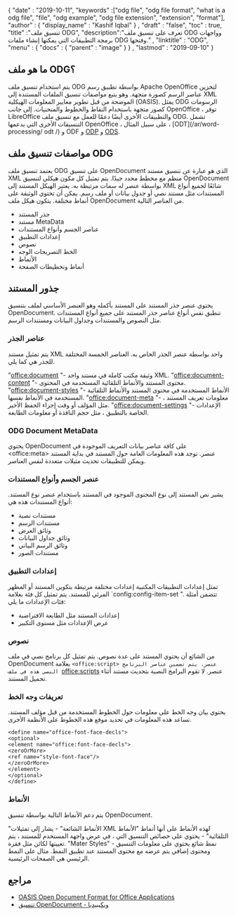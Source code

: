 {
  "date" : "2019-10-11",
  "keywords" :["odg file", "odg file format", "what is a odg file", "file", "odg example", "odg file extension", "extension", "format"],
  "author" : {
    "display_name" : "Kashif Iqbal"
} ,
  "draft" : "false",
  "toc" : true,
  "title" :"تنسيق ملف ODG",
  "description":"تعرف على تنسيق ملف ODG وواجهات برمجة التطبيقات التي يمكنها إنشاء ملفات ODG وفتحها." ,
  "linktitle" : "ODG",
  "menu" : {
    "docs" : {
      "parent" : "image"
}
} ,
  "lastmod" : "2019-09-10"
}

## ما هو ملف ODG؟

يتم استخدام تنسيق ملف ODG بواسطة تطبيق رسم Apache OpenOffice لتخزين عناصر الرسم كصورة متجهة. وهو يتبع مواصفات تنسيق الملفات المستندة إلى XML الموضحة من قبل تطوير معايير المعلومات الهيكلية (OASIS). يمثل ODG الرسومات كصور متجهة باستخدام النقاط والخطوط والمنحنيات. إلى جانب OpenOffice ، توفر LibreOffice والتطبيقات الأخرى أيضًا دعمًا للعمل مع تنسيق ملف ODG. تشمل التنسيقات الأخرى التي يدعمها OpenOffice ، على سبيل المثال ، [ODT](/ar/word-processing/ odt /) و ODF و [ODP](/ar/offer/odp/) و [ODS](/ar/spreadsheet/ods/).


## مواصفات تنسيق ملف ODG

يعتمد تنسيق ملف ODG على تنسيق OpenDocument الذي هو عبارة عن تنسيق مستند XML منظم مع مخطط محدد جيدًا.
يتم تمثيل كل مكون هيكلي لتنسيق OpenDocument بواسطة عنصر له سمات مرتبطة به. يعتبر الهيكل المستند إلى XML شائعًا لجميع أنواع المستندات مثل مستند نصي أو جدول بيانات أو ملف رسم. يمكن أن تحتوي الوثيقة على أنماط مختلفة. يتكون هيكل ملف OpenDocument من العناصر التالية.
* جذر المستند
* مستند MetaData
* عناصر الجسم وأنواع المستندات
* إعدادات التطبيق
* نصوص
* الخط التصريحات الوجه
* الأنماط
* أنماط وتخطيطات الصفحة

## جذور المستند ##

يحتوي عنصر جذر المستند على المستند بأكمله وهو العنصر الأساسي لملف بتنسيق OpenDocument. تنطبق نفس أنواع عناصر جذر المستند على جميع أنواع المستندات مثل النصوص والمستندات وجداول البيانات ومستندات الرسم.

### عناصر الجذر ###
يتم تمثيل مستند XML واحد بواسطة عنصر الجذر الخاص به. العناصر الخمسة المختلفة للجذر هي كما يلي.

"<office:document> "- وثيقة مكتب كاملة في مستند واحد XML.
"<office:document-content> "- محتوى المستند والأنماط التلقائية المستخدمة في المحتوى.
"<office:document-styles> "- الأنماط المستخدمة في محتوى المستند والأنماط التلقائية المستخدمة في الأنماط نفسها.
"<office:document-meta> "- معلومات تعريف المستند ، مثل المؤلف أو وقت إجراء الحفظ الأخير.
"<office:document-settings> "- الإعدادات الخاصة بالتطبيق ، مثل حجم النافذة أو معلومات الطابعة.

### ODG Document MetaData ###
يحتوي OpenDocument على كافة عناصر بيانات التعريف الموجودة في \<office:meta> عنصر. توجد هذه المعلومات العامة حول المستند في بداية المستند ويمكن للتطبيقات تحديث مثيلات متعددة لنفس العناصر.

### عنصر الجسم وأنواع المستندات ###
يشير نص المستند إلى نوع المحتوى الموجود في المستند باستخدام عنصر نوع المستند. أنواع المستندات هذه هي:
* مستندات نصية
* مستندات الرسم
* وثائق العرض
* وثائق جداول البيانات
* وثائق الرسم البياني
* مستندات الصور

### إعدادات التطبيق ###
تمثل إعدادات التطبيقات المكتبية إعدادات مختلفة مرتبطة بتكوين المستند أو المظهر المرئي للمستند. يتم تمثيل كل فئة بعلامة `config:config-item-set ". تتضمن أمثلة فئات الإعدادات ما يلي:
* إعدادات المستند مثل الطابعة الافتراضية
* عرض الإعدادات مثل مستوى التكبير

### نصوص ###
من الشائع أن يحتوي المستند على عدة نصوص. يتم تمثيل كل برنامج نصي في ملف OpenDocument بعلامة ``<office:script> عنصر. يتم تضمين عناصر البرنامج النصي هذه في ملف ``<office:scripts> عنصر. لا تقوم البرامج النصية بتحديث مستند أثناء تحميل المستند.
### تعريفات وجه الخط ###

يحتوي بيان وجه الخط على معلومات حول الخطوط المستخدمة من قبل مؤلف المستند. تساعد هذه المعلومات في تحديد موقع هذه الخطوط على الأنظمة الأخرى.
```
<define name="office-font-face-decls">
<optional>
<element name="office:font-face-decls">
<zeroOrMore>
<ref name="style-font-face"/>
</zeroOrMore>
</element>
</optional>
</define>
```
### الأنماط ###
يتم دعم الأنماط التالية بواسطة تنسيق OpenDocument.

"الأنماط الشائعة" - يشار إلى تمثيلات XML لهذه الأنماط على أنها أنماط
"الأنماط التلقائية" - يحتوي على خصائص التنسيق التي ، في عرض واجهة المستخدم للمستند ، يتم تعيينها لكائن مثل فقرة.
"Mater Styles" - نمط شائع يحتوي على معلومات التنسيق ومحتوى إضافي يتم عرضه مع محتوى المستند عند تطبيق النمط. مثال على النمط الرئيسي هي الصفحات الرئيسية.

## مراجع ##
* [OASIS Open Document Format for Office Applications](https://www.oasis-open.org/committees/tc_home.php?wg_abbrev=office)
* [تنسيق OpenDocument - ويكيبيديا](https://en.wikipedia.org/wiki/OpenDocument)

